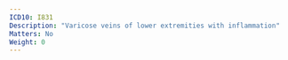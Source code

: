 ```yaml
---
ICD10: I831
Description: "Varicose veins of lower extremities with inflammation"
Matters: No
Weight: 0
---
```

